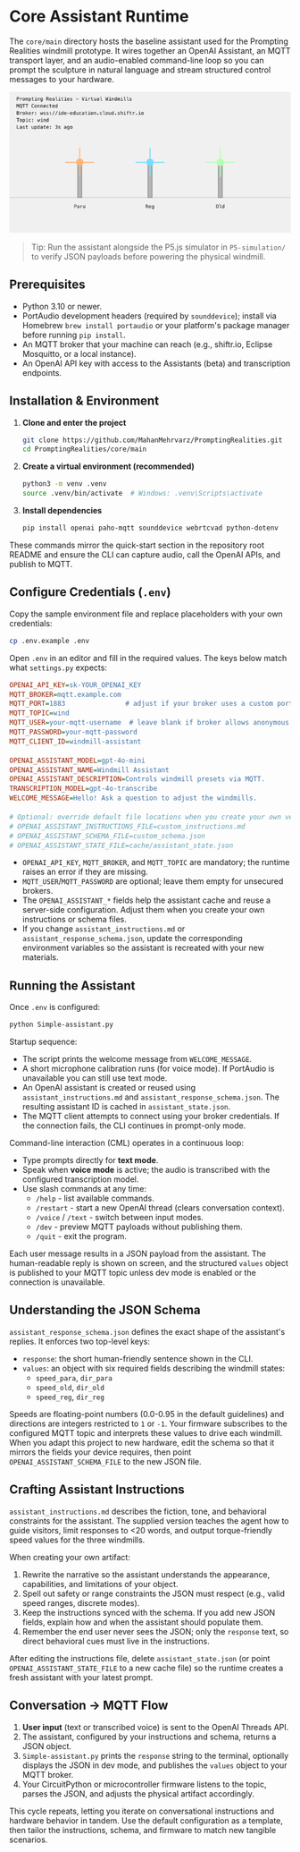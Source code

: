 # Core Assistant Runtime
The `core/main` directory hosts the baseline assistant used for the Prompting Realities windmill prototype. It wires together an OpenAI Assistant, an MQTT transport layer, and an audio-enabled command-line loop so you can prompt the sculpture in natural language and stream structured control messages to your hardware.

<img src="../../docs/assets/windmill-simulation.png" alt="Windmill simulator showing P5.js preview of the windmill prototype" width="720" />

> Tip: Run the assistant alongside the P5.js simulator in `P5-simulation/` to verify JSON payloads before powering the physical windmill.

## Prerequisites
- Python 3.10 or newer.
- PortAudio development headers (required by `sounddevice`); install via Homebrew `brew install portaudio` or your platform's package manager before running `pip install`.
- An MQTT broker that your machine can reach (e.g., shiftr.io, Eclipse Mosquitto, or a local instance).
- An OpenAI API key with access to the Assistants (beta) and transcription endpoints.

## Installation & Environment
1. **Clone and enter the project**
   ```bash
   git clone https://github.com/MahanMehrvarz/PromptingRealities.git
   cd PromptingRealities/core/main
   ```
2. **Create a virtual environment (recommended)**
   ```bash
   python3 -m venv .venv
   source .venv/bin/activate  # Windows: .venv\Scripts\activate
   ```
3. **Install dependencies**
   ```bash
   pip install openai paho-mqtt sounddevice webrtcvad python-dotenv
   ```

These commands mirror the quick-start section in the repository root README and ensure the CLI can capture audio, call the OpenAI APIs, and publish to MQTT.

## Configure Credentials (`.env`)
Copy the sample environment file and replace placeholders with your own credentials:

```bash
cp .env.example .env
```

Open `.env` in an editor and fill in the required values. The keys below match what `settings.py` expects:

```ini
OPENAI_API_KEY=sk-YOUR_OPENAI_KEY
MQTT_BROKER=mqtt.example.com
MQTT_PORT=1883               # adjust if your broker uses a custom port
MQTT_TOPIC=wind
MQTT_USER=your-mqtt-username  # leave blank if broker allows anonymous access
MQTT_PASSWORD=your-mqtt-password
MQTT_CLIENT_ID=windmill-assistant

OPENAI_ASSISTANT_MODEL=gpt-4o-mini
OPENAI_ASSISTANT_NAME=Windmill Assistant
OPENAI_ASSISTANT_DESCRIPTION=Controls windmill presets via MQTT.
TRANSCRIPTION_MODEL=gpt-4o-transcribe
WELCOME_MESSAGE=Hello! Ask a question to adjust the windmills.

# Optional: override default file locations when you create your own versions
# OPENAI_ASSISTANT_INSTRUCTIONS_FILE=custom_instructions.md
# OPENAI_ASSISTANT_SCHEMA_FILE=custom_schema.json
# OPENAI_ASSISTANT_STATE_FILE=cache/assistant_state.json
```

- `OPENAI_API_KEY`, `MQTT_BROKER`, and `MQTT_TOPIC` are mandatory; the runtime raises an error if they are missing.
- `MQTT_USER`/`MQTT_PASSWORD` are optional; leave them empty for unsecured brokers.
- The `OPENAI_ASSISTANT_*` fields help the assistant cache and reuse a server-side configuration. Adjust them when you create your own instructions or schema files.
- If you change `assistant_instructions.md` or `assistant_response_schema.json`, update the corresponding environment variables so the assistant is recreated with your new materials.

## Running the Assistant
Once `.env` is configured:

```bash
python Simple-assistant.py
```

Startup sequence:
- The script prints the welcome message from `WELCOME_MESSAGE`.
- A short microphone calibration runs (for voice mode). If PortAudio is unavailable you can still use text mode.
- An OpenAI assistant is created or reused using `assistant_instructions.md` and `assistant_response_schema.json`. The resulting assistant ID is cached in `assistant_state.json`.
- The MQTT client attempts to connect using your broker credentials. If the connection fails, the CLI continues in prompt-only mode.

Command-line interaction (CML) operates in a continuous loop:
- Type prompts directly for **text mode**.
- Speak when **voice mode** is active; the audio is transcribed with the configured transcription model.
- Use slash commands at any time:
  - `/help` - list available commands.
  - `/restart` - start a new OpenAI thread (clears conversation context).
  - `/voice` / `/text` - switch between input modes.
  - `/dev` - preview MQTT payloads without publishing them.
  - `/quit` - exit the program.

Each user message results in a JSON payload from the assistant. The human-readable reply is shown on screen, and the structured `values` object is published to your MQTT topic unless dev mode is enabled or the connection is unavailable.

## Understanding the JSON Schema
`assistant_response_schema.json` defines the exact shape of the assistant's replies. It enforces two top-level keys:

- `response`: the short human-friendly sentence shown in the CLI.
- `values`: an object with six required fields describing the windmill states:
  - `speed_para`, `dir_para`
  - `speed_old`, `dir_old`
  - `speed_reg`, `dir_reg`

Speeds are floating-point numbers (0.0-0.95 in the default guidelines) and directions are integers restricted to `1` or `-1`. Your firmware subscribes to the configured MQTT topic and interprets these values to drive each windmill. When you adapt this project to new hardware, edit the schema so that it mirrors the fields your device requires, then point `OPENAI_ASSISTANT_SCHEMA_FILE` to the new JSON file.

## Crafting Assistant Instructions
`assistant_instructions.md` describes the fiction, tone, and behavioral constraints for the assistant. The supplied version teaches the agent how to guide visitors, limit responses to <20 words, and output torque-friendly speed values for the three windmills.

When creating your own artifact:
1. Rewrite the narrative so the assistant understands the appearance, capabilities, and limitations of your object.
2. Spell out safety or range constraints the JSON must respect (e.g., valid speed ranges, discrete modes).
3. Keep the instructions synced with the schema. If you add new JSON fields, explain how and when the assistant should populate them.
4. Remember the end user never sees the JSON; only the `response` text, so direct behavioral cues must live in the instructions.

After editing the instructions file, delete `assistant_state.json` (or point `OPENAI_ASSISTANT_STATE_FILE` to a new cache file) so the runtime creates a fresh assistant with your latest prompt.

## Conversation -> MQTT Flow
1. **User input** (text or transcribed voice) is sent to the OpenAI Threads API.
2. The assistant, configured by your instructions and schema, returns a JSON object.
3. `Simple-assistant.py` prints the `response` string to the terminal, optionally displays the JSON in dev mode, and publishes the `values` object to your MQTT broker.
4. Your CircuitPython or microcontroller firmware listens to the topic, parses the JSON, and adjusts the physical artifact accordingly.

This cycle repeats, letting you iterate on conversational instructions and hardware behavior in tandem. Use the default configuration as a template, then tailor the instructions, schema, and firmware to match new tangible scenarios.
